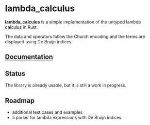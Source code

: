 # lambda_calculus

**lambda_calculus** is a simple implementation of the untyped lambda calculus in Rust.

The data and operators follow the Church encoding and the terms are displayed using De Bruijn indices.

## [Documentation](https://docs.rs/lambda_calculus)

## Status

The library is already usable, but it is still a work in progress.

## Roadmap

- additional test cases and examples
- a parser for lambda expressions with De Bruijn indices
